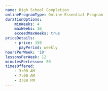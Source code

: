 ```yaml
---
name: High School Completion
onlineProgramType: Online Essential Program
durationOptions:
    minWeeks: 4
    maxWeeks: 16
    exceedMaxWeeks: true
priceDetails:
    - price: 150
      payPeriod: weekly
hoursPerWeek: '10'
lessonsPerWeek: 12
minutesPerLesson: 50
timesOffered:
    - 3:00 AM
    - 7:00 AM
    - 3:00 PM
---
```

